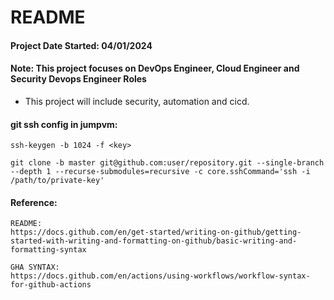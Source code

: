 # README
#### Project Date Started: 04/01/2024
#### Note: This project focuses on DevOps Engineer, Cloud Engineer and Security Devops Engineer Roles
* This project will include security, automation and cicd.

#### git ssh config in jumpvm:
```
ssh-keygen -b 1024 -f <key>

git clone -b master git@github.com:user/repository.git --single-branch --depth 1 --recurse-submodules=recursive -c core.sshCommand='ssh -i /path/to/private-key'
```

#### Reference: 
```
README:
https://docs.github.com/en/get-started/writing-on-github/getting-started-with-writing-and-formatting-on-github/basic-writing-and-formatting-syntax

GHA SYNTAX:
https://docs.github.com/en/actions/using-workflows/workflow-syntax-for-github-actions
```